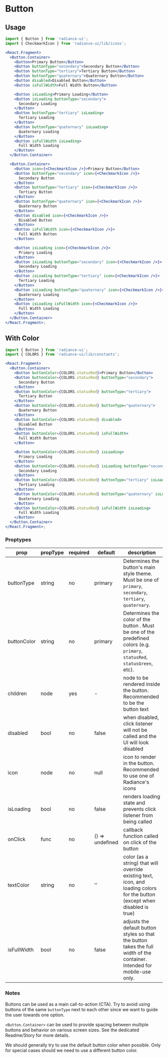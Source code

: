 # Button

## Usage

```jsx
import { Button } from 'radiance-ui';
import { CheckmarkIcon } from 'radiance-ui/lib/icons';

<React.Fragment>
  <Button.Container>
    <Button>Primary Button</Button>
    <Button buttonType="secondary">Secondary Button</Button>
    <Button buttonType="tertiary">Tertiary Button</Button>
    <Button buttonType="quaternary">Quaternary Button</Button>
    <Button disabled>Disabled Button</Button>
    <Button isFullWidth>Full Width Button</Button>

    <Button isLoading>Primary Loading</Button>
    <Button isLoading buttonType="secondary">
      Secondary Loading
    </Button>
    <Button buttonType="tertiary" isLoading>
      Tertiary Loading
    </Button>
    <Button buttonType="quaternary" isLoading>
      Quaternary Loading
    </Button>
    <Button isFullWidth isLoading>
      Full Width Loading
    </Button>
  </Button.Container>

  <Button.Container>
    <Button icon={<CheckmarkIcon />}>Primary Button</Button>
    <Button buttonType="secondary" icon={<CheckmarkIcon />}>
      Secondary Button
    </Button>
    <Button buttonType="tertiary" icon={<CheckmarkIcon />}>
      Tertiary Button
    </Button>
    <Button buttonType="quaternary" icon={<CheckmarkIcon />}>
      Quaternary Button
    </Button>
    <Button disabled icon={<CheckmarkIcon />}>
      Disabled Button
    </Button>
    <Button isFullWidth icon={<CheckmarkIcon />}>
      Full Width Button
    </Button>

    <Button isLoading icon={<CheckmarkIcon />}>
      Primary Loading
    </Button>
    <Button isLoading buttonType="secondary" icon={<CheckmarkIcon />}>
      Secondary Loading
    </Button>
    <Button isLoading buttonType="tertiary" icon={<CheckmarkIcon />}>
      Tertiary Loading
    </Button>
    <Button isLoading buttonType="quaternary" icon={<CheckmarkIcon />}>
      Quaternary Loading
    </Button>
    <Button isLoading isFullWidth icon={<CheckmarkIcon />}>
      Full Width Loading
    </Button>
  </Button.Container>
</React.Fragment>;
```

## With Color

```jsx
import { Button } from 'radiance-ui';
import { COLORS } from 'radiance-ui/lib/constants';

<React.Fragment>
  <Button.Container>
    <Button buttonColor={COLORS.statusRed}>Primary Button</Button>
    <Button buttonColor={COLORS.statusRed} buttonType="secondary">
      Secondary Button
    </Button>
    <Button buttonColor={COLORS.statusRed} buttonType="tertiary">
      Tertiary Button
    </Button>
    <Button buttonColor={COLORS.statusRed} buttonType="quaternary">
      Quaternary Button
    </Button>
    <Button buttonColor={COLORS.statusRed} disabled>
      Disabled Button
    </Button>
    <Button buttonColor={COLORS.statusRed} isFullWidth>
      Full Width Button
    </Button>

    <Button buttonColor={COLORS.statusRed} isLoading>
      Primary Loading
    </Button>
    <Button buttonColor={COLORS.statusRed} isLoading buttonType="secondary">
      Secondary Loading
    </Button>
    <Button buttonColor={COLORS.statusRed} buttonType="tertiary" isLoading>
      Tertiary Loading
    </Button>
    <Button buttonColor={COLORS.statusRed} buttonType="quaternary" isLoading>
      Quaternary Loading
    </Button>
    <Button buttonColor={COLORS.statusRed} isFullWidth isLoading>
      Full Width Loading
    </Button>
  </Button.Container>
</React.Fragment>;
```

<!-- STORY -->

### Proptypes

| prop        | propType | required | default         | description                                                                                                                  |
| ----------- | -------- | -------- | --------------- | ---------------------------------------------------------------------------------------------------------------------------- |
| buttonType  | string   | no       | primary         | Determines the button's main style theme. Must be one of `primary`, `secondary`, `tertiary`, `quaternary`.                   |
| buttonColor | string   | no       | primary         | Determines the color of the button . Must be one of the predefined colors (e.g. `primary`, `statusRed`, `statusGreen`, etc). |
| children    | node     | yes      | -               | node to be rendered inside the button. Recommended to be the button text                                                     |
| disabled    | bool     | no       | false           | when disabled, click listener will not be called and the UI will look disabled                                               |
| icon        | node     | no       | null            | icon to render in the button. Recommended to use one of Radiance's icons                                                     |
| isLoading   | bool     | no       | false           | renders loading state and prevents click listener from being called                                                          |
| onClick     | func     | no       | () => undefined | callback function called on click of the button                                                                              |
| textColor   | string   | no       | ''              | color (as a string) that will override existing text, icon, and loading colors for the button (except when disabled is true) |
| isFullWidth | bool     | no       | false           | adjusts the default button styles so that the button takes the full width of the container. Intended for mobile-use only.    |

### Notes

Buttons can be used as a main call-to-action (CTA). Try to avoid using
buttons of the same `buttonType` next to each other since we want to
guide the user towards one option.

`<Button.Container>` can be used to provide spacing between multiple
buttons and behavior on various screen sizes. See the dedicated
Readme/Story for more details.

We should generally try to use the default button color when possible. Only for special cases should we need to use a different button color.
